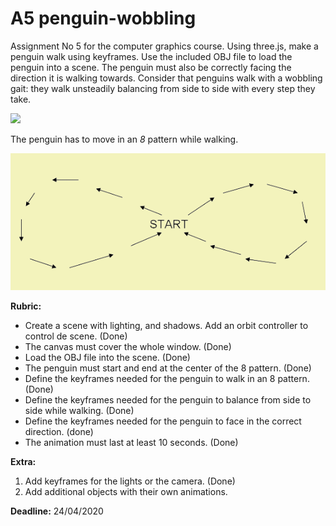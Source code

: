 # A5 penguin-wobbling

Assignment No 5 for the computer graphics course. Using three.js, make a penguin walk using keyframes. Use the included OBJ file to load the penguin into a scene. The penguin must also be correctly facing the direction it is walking towards. Consider that penguins walk with a wobbling gait: they walk unsteadily balancing from side to side with every step they take.

 [![](https://img.youtube.com/vi/lhfitcb6YYY/0.jpg)](https://www.youtube.com/watch?v=lhfitcb6YYY)

The penguin has to move in an *8* pattern while walking.

![./assets/8pattern](./assets/8_pattern.png)

**Rubric:**

- Create a scene with lighting, and shadows. Add an orbit controller to control de scene. (Done)
- The canvas must cover the whole window. (Done)
- Load the OBJ file into the scene. (Done)
- The penguin must start and end at the center of the 8 pattern. (Done)
- Define the keyframes needed for the penguin to walk in an 8 pattern. (Done)
- Define the keyframes needed for the penguin to balance from side to side while walking. (Done)
- Define the keyframes needed for the penguin to face in the correct direction. (done)
- The animation must last at least 10 seconds. (Done)

**Extra:**
1. Add keyframes for the lights or the camera. (Done)
2. Add additional objects with their own animations.

**Deadline:** 24/04/2020
